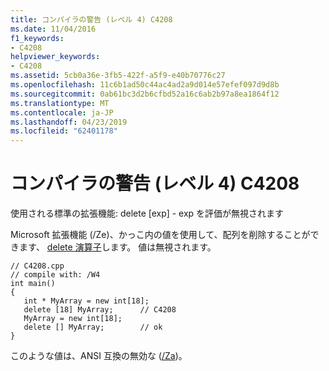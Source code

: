 ```yaml
---
title: コンパイラの警告 (レベル 4) C4208
ms.date: 11/04/2016
f1_keywords:
- C4208
helpviewer_keywords:
- C4208
ms.assetid: 5cb0a36e-3fb5-422f-a5f9-e40b70776c27
ms.openlocfilehash: 11c6b1ad50c44ac4ad2a9d014e57efef097d9d8b
ms.sourcegitcommit: 0ab61bc3d2b6cfbd52a16c6ab2b97a8ea1864f12
ms.translationtype: MT
ms.contentlocale: ja-JP
ms.lasthandoff: 04/23/2019
ms.locfileid: "62401178"
---
```

# <a name="compiler-warning-level-4-c4208"></a>コンパイラの警告 (レベル 4) C4208

使用される標準の拡張機能: delete [exp] - exp を評価が無視されます

Microsoft 拡張機能 (/Ze)、かっこ内の値を使用して、配列を削除することができます、 [delete 演算子](../../cpp/delete-operator-cpp.md)します。 値は無視されます。

```
// C4208.cpp
// compile with: /W4
int main()
{
   int * MyArray = new int[18];
   delete [18] MyArray;      // C4208
   MyArray = new int[18];
   delete [] MyArray;        // ok
}
```

このような値は、ANSI 互換の無効な ([/Za](../../build/reference/za-ze-disable-language-extensions.md))。